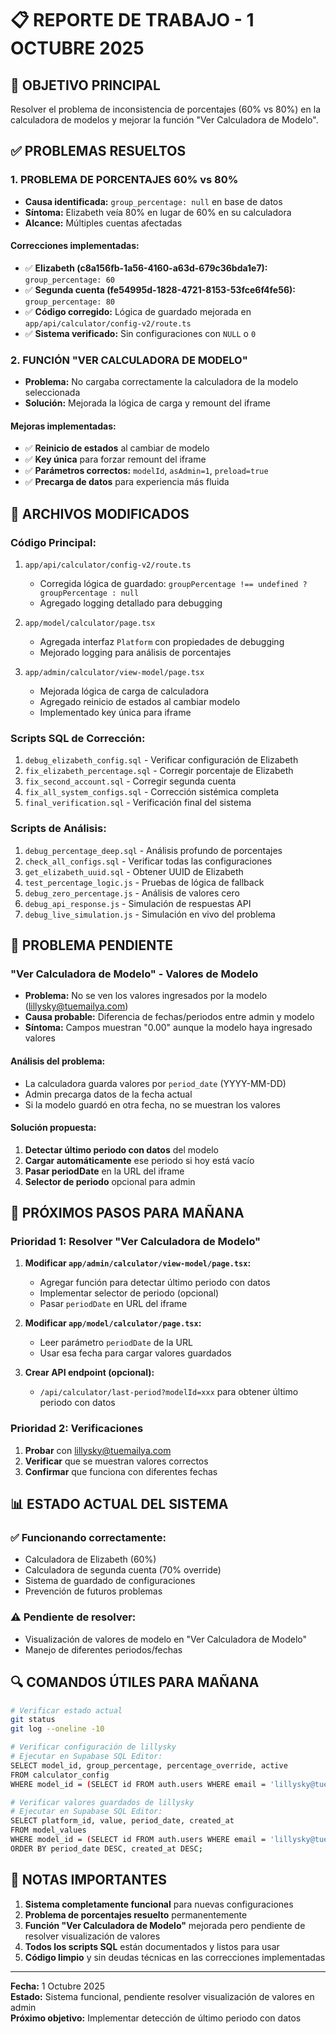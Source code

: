 # 📋 REPORTE DE TRABAJO - 1 OCTUBRE 2025

## 🎯 **OBJETIVO PRINCIPAL**
Resolver el problema de inconsistencia de porcentajes (60% vs 80%) en la calculadora de modelos y mejorar la función "Ver Calculadora de Modelo".

## ✅ **PROBLEMAS RESUELTOS**

### 1. **PROBLEMA DE PORCENTAJES 60% vs 80%**
- **Causa identificada:** `group_percentage: null` en base de datos
- **Síntoma:** Elizabeth veía 80% en lugar de 60% en su calculadora
- **Alcance:** Múltiples cuentas afectadas

#### **Correcciones implementadas:**
- ✅ **Elizabeth (c8a156fb-1a56-4160-a63d-679c36bda1e7):** `group_percentage: 60`
- ✅ **Segunda cuenta (fe54995d-1828-4721-8153-53fce6f4fe56):** `group_percentage: 80`
- ✅ **Código corregido:** Lógica de guardado mejorada en `app/api/calculator/config-v2/route.ts`
- ✅ **Sistema verificado:** Sin configuraciones con `NULL` o `0`

### 2. **FUNCIÓN "VER CALCULADORA DE MODELO"**
- **Problema:** No cargaba correctamente la calculadora de la modelo seleccionada
- **Solución:** Mejorada la lógica de carga y remount del iframe

#### **Mejoras implementadas:**
- ✅ **Reinicio de estados** al cambiar de modelo
- ✅ **Key única** para forzar remount del iframe
- ✅ **Parámetros correctos:** `modelId`, `asAdmin=1`, `preload=true`
- ✅ **Precarga de datos** para experiencia más fluida

## 🔧 **ARCHIVOS MODIFICADOS**

### **Código Principal:**
1. `app/api/calculator/config-v2/route.ts`
   - Corregida lógica de guardado: `groupPercentage !== undefined ? groupPercentage : null`
   - Agregado logging detallado para debugging

2. `app/model/calculator/page.tsx`
   - Agregada interfaz `Platform` con propiedades de debugging
   - Mejorado logging para análisis de porcentajes

3. `app/admin/calculator/view-model/page.tsx`
   - Mejorada lógica de carga de calculadora
   - Agregado reinicio de estados al cambiar modelo
   - Implementado key única para iframe

### **Scripts SQL de Corrección:**
1. `debug_elizabeth_config.sql` - Verificar configuración de Elizabeth
2. `fix_elizabeth_percentage.sql` - Corregir porcentaje de Elizabeth
3. `fix_second_account.sql` - Corregir segunda cuenta
4. `fix_all_system_configs.sql` - Corrección sistémica completa
5. `final_verification.sql` - Verificación final del sistema

### **Scripts de Análisis:**
1. `debug_percentage_deep.sql` - Análisis profundo de porcentajes
2. `check_all_configs.sql` - Verificar todas las configuraciones
3. `get_elizabeth_uuid.sql` - Obtener UUID de Elizabeth
4. `test_percentage_logic.js` - Pruebas de lógica de fallback
5. `debug_zero_percentage.js` - Análisis de valores cero
6. `debug_api_response.js` - Simulación de respuestas API
7. `debug_live_simulation.js` - Simulación en vivo del problema

## 🎯 **PROBLEMA PENDIENTE**

### **"Ver Calculadora de Modelo" - Valores de Modelo**
- **Problema:** No se ven los valores ingresados por la modelo (lillysky@tuemailya.com)
- **Causa probable:** Diferencia de fechas/periodos entre admin y modelo
- **Síntoma:** Campos muestran "0.00" aunque la modelo haya ingresado valores

#### **Análisis del problema:**
- La calculadora guarda valores por `period_date` (YYYY-MM-DD)
- Admin precarga datos de la fecha actual
- Si la modelo guardó en otra fecha, no se muestran los valores

#### **Solución propuesta:**
1. **Detectar último periodo con datos** del modelo
2. **Cargar automáticamente** ese periodo si hoy está vacío
3. **Pasar periodDate** en la URL del iframe
4. **Selector de periodo** opcional para admin

## 🚀 **PRÓXIMOS PASOS PARA MAÑANA**

### **Prioridad 1: Resolver "Ver Calculadora de Modelo"**
1. **Modificar `app/admin/calculator/view-model/page.tsx`:**
   - Agregar función para detectar último periodo con datos
   - Implementar selector de periodo (opcional)
   - Pasar `periodDate` en URL del iframe

2. **Modificar `app/model/calculator/page.tsx`:**
   - Leer parámetro `periodDate` de la URL
   - Usar esa fecha para cargar valores guardados

3. **Crear API endpoint (opcional):**
   - `/api/calculator/last-period?modelId=xxx` para obtener último periodo con datos

### **Prioridad 2: Verificaciones**
1. **Probar** con lillysky@tuemailya.com
2. **Verificar** que se muestran valores correctos
3. **Confirmar** que funciona con diferentes fechas

## 📊 **ESTADO ACTUAL DEL SISTEMA**

### **✅ Funcionando correctamente:**
- Calculadora de Elizabeth (60%)
- Calculadora de segunda cuenta (70% override)
- Sistema de guardado de configuraciones
- Prevención de futuros problemas

### **⚠️ Pendiente de resolver:**
- Visualización de valores de modelo en "Ver Calculadora de Modelo"
- Manejo de diferentes periodos/fechas

## 🔍 **COMANDOS ÚTILES PARA MAÑANA**

```bash
# Verificar estado actual
git status
git log --oneline -10

# Verificar configuración de lillysky
# Ejecutar en Supabase SQL Editor:
SELECT model_id, group_percentage, percentage_override, active 
FROM calculator_config 
WHERE model_id = (SELECT id FROM auth.users WHERE email = 'lillysky@tuemailya.com');

# Verificar valores guardados de lillysky
# Ejecutar en Supabase SQL Editor:
SELECT platform_id, value, period_date, created_at 
FROM model_values 
WHERE model_id = (SELECT id FROM auth.users WHERE email = 'lillysky@tuemailya.com')
ORDER BY period_date DESC, created_at DESC;
```

## 📝 **NOTAS IMPORTANTES**

1. **Sistema completamente funcional** para nuevas configuraciones
2. **Problema de porcentajes resuelto** permanentemente
3. **Función "Ver Calculadora de Modelo"** mejorada pero pendiente de resolver visualización de valores
4. **Todos los scripts SQL** están documentados y listos para usar
5. **Código limpio** y sin deudas técnicas en las correcciones implementadas

---
**Fecha:** 1 Octubre 2025  
**Estado:** Sistema funcional, pendiente resolver visualización de valores en admin  
**Próximo objetivo:** Implementar detección de último periodo con datos


